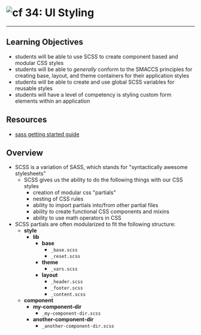 ![cf](http://i.imgur.com/7v5ASc8.png) 34: UI Styling
===

----

## Learning Objectives
* students will be able to use SCSS to create component based and modular CSS styles
* students will be able to *generally* conform to the SMACCS principles for creating base, layout, and theme containers for their application styles
* students will be able to create and use global SCSS variables for reusable styles
* students will have a level of competency is styling custom form elements within an application

## Resources
* [sass getting started guide](http://sass-lang.com/guide)

## Overview
* SCSS is a variation of SASS, which stands for "syntactically awesome stylesheets"
  * SCSS gives us the ability to do the following things with our CSS styles
    * creation of modular css "partials"
    * nesting of CSS rules
    * ability to import partials into/from other partial files
    * ability to create functional CSS components and mixins
    * ability to use math operators in CSS
* SCSS partials are often modularized to fit the following structure:
  - **style**
    - **lib**
      - **base**
        - `_base.scss`
        - `_reset.scss`
      - **theme**
        - `_vars.scss`
      - **layout**
        - `_header.scss`
        - `_footer.scss`
        - `_content.scss`
  - **component**
    - **my-component-dir**
      - `_my-component-dir.scss`
    - **another-component-dir**
      - `_another-component-dir.scss`
